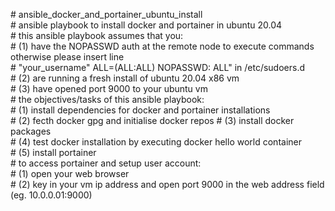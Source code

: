 \# ansible_docker_and_portainer_ubuntu_install <br />
\# ansible playbook to install docker and portainer in ubuntu 20.04 <br />
\# this ansible playbook assumes that you: <br />
\# (1) have the NOPASSWD auth at the remote node to execute commands otherwise please insert line <br />
\# "your_username" ALL=(ALL:ALL)       NOPASSWD: ALL" in /etc/sudoers.d <br />
\# (2) are running a fresh install of ubuntu 20.04 x86 vm <br />
\# (3) have opened port 9000 to your ubuntu vm <br />
\# the objectives/tasks of this ansible playbook: <br />
\# (1) install dependencies for docker and portainer installations <br />
\# (2) fecth docker gpg and initialise docker repos 
\# (3) install docker packages <br />
\# (4) test docker installation by executing docker hello world container <br />
\# (5) install portainer <br />
\# to access portainer and setup user account: <br />
\# (1) open your web browser <br />
\# (2) key in your vm ip address and open port 9000 in the web address field (eg. 10.0.0.01:9000)
